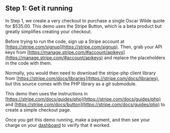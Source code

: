 ## Step 1: Get it running

In Step 1, we create a very checkout to purchase a single Oscar Wilde quote for $535.00.  This demo uses the Stripe Button, which is a beta product but greatly simplifies creating your checkout.

Before trying to run the code, sign up a Stripe account at [https://stripe.com/signup](https://stripe.com/signup).  Then, grab your API keys from [https://manage.stripe.com/#account/apikeys](https://manage.stripe.com/#account/apikeys) and replace the placeholders in the code with them.

Normally, you would then need to download the stripe-php client library from [https://stripe.com/docs/libraries](https://stripe.com/docs/libraries), but this source comes with the PHP library as a git submodule.

This demo then uses the instructions in [https://stripe.com/docs/guides/php](https://stripe.com/docs/guides/php) and [https://stripe.com/docs/button](https://stripe.com/docs/guides/php) to create a simple checkout page.

Once you get this demo running, make a payment, and then see your charge on your [dashboard](https://manage.stripe.com) to verify that it worked.